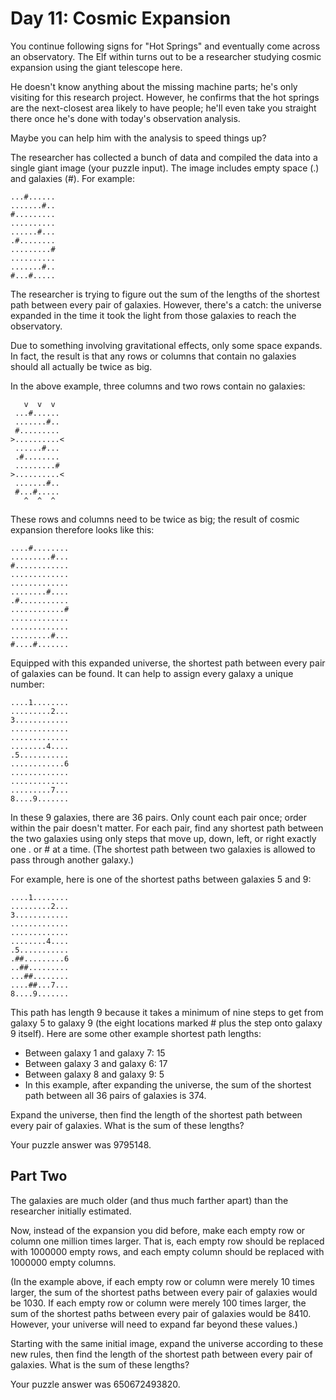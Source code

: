 # Day 11: Cosmic Expansion

You continue following signs for "Hot Springs" and eventually come across an
observatory. The Elf within turns out to be a researcher studying cosmic
expansion using the giant telescope here.

He doesn't know anything about the missing machine parts; he's only visiting
for this research project. However, he confirms that the hot springs are the
next-closest area likely to have people; he'll even take you straight there
once he's done with today's observation analysis.

Maybe you can help him with the analysis to speed things up?

The researcher has collected a bunch of data and compiled the data into a
single giant image (your puzzle input). The image includes empty space (.) and
galaxies (#). For example:

    ...#......
    .......#..
    #.........
    ..........
    ......#...
    .#........
    .........#
    ..........
    .......#..
    #...#.....

The researcher is trying to figure out the sum of the lengths of the shortest
path between every pair of galaxies. However, there's a catch: the universe
expanded in the time it took the light from those galaxies to reach the
observatory.

Due to something involving gravitational effects, only some space expands. In
fact, the result is that any rows or columns that contain no galaxies should
all actually be twice as big.

In the above example, three columns and two rows contain no galaxies:

       v  v  v
     ...#......
     .......#..
     #.........
    >..........<
     ......#...
     .#........
     .........#
    >..........<
     .......#..
     #...#.....
       ^  ^  ^

These rows and columns need to be twice as big; the result of cosmic expansion
therefore looks like this:

    ....#........
    .........#...
    #............
    .............
    .............
    ........#....
    .#...........
    ............#
    .............
    .............
    .........#...
    #....#.......

Equipped with this expanded universe, the shortest path between every pair of
galaxies can be found. It can help to assign every galaxy a unique number:

    ....1........
    .........2...
    3............
    .............
    .............
    ........4....
    .5...........
    ............6
    .............
    .............
    .........7...
    8....9.......

In these 9 galaxies, there are 36 pairs. Only count each pair once; order
within the pair doesn't matter. For each pair, find any shortest path between
the two galaxies using only steps that move up, down, left, or right exactly
one . or # at a time. (The shortest path between two galaxies is allowed to
pass through another galaxy.)

For example, here is one of the shortest paths between galaxies 5 and 9:

    ....1........
    .........2...
    3............
    .............
    .............
    ........4....
    .5...........
    .##.........6
    ..##.........
    ...##........
    ....##...7...
    8....9.......

This path has length 9 because it takes a minimum of nine steps to get from
galaxy 5 to galaxy 9 (the eight locations marked # plus the step onto galaxy 9
itself). Here are some other example shortest path lengths:

- Between galaxy 1 and galaxy 7: 15
- Between galaxy 3 and galaxy 6: 17
- Between galaxy 8 and galaxy 9: 5
- In this example, after expanding the universe, the sum of the shortest path
  between all 36 pairs of galaxies is 374.

Expand the universe, then find the length of the shortest path between every
pair of galaxies. What is the sum of these lengths?

Your puzzle answer was 9795148.

## Part Two

The galaxies are much older (and thus much farther apart) than the researcher
initially estimated.

Now, instead of the expansion you did before, make each empty row or column one
million times larger. That is, each empty row should be replaced with 1000000
empty rows, and each empty column should be replaced with 1000000 empty
columns.

(In the example above, if each empty row or column were merely 10 times larger,
the sum of the shortest paths between every pair of galaxies would be 1030. If
each empty row or column were merely 100 times larger, the sum of the shortest
paths between every pair of galaxies would be 8410. However, your universe will
need to expand far beyond these values.)

Starting with the same initial image, expand the universe according to these
new rules, then find the length of the shortest path between every pair of
galaxies. What is the sum of these lengths?

Your puzzle answer was 650672493820.

